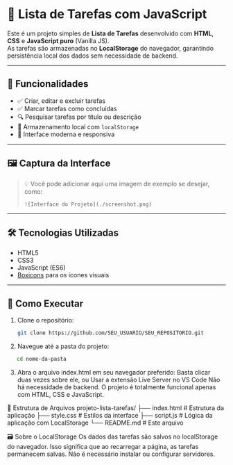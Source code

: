 # 📝 Lista de Tarefas com JavaScript

Este é um projeto simples de **Lista de Tarefas** desenvolvido com **HTML**, **CSS** e **JavaScript puro** (Vanilla JS).  
As tarefas são armazenadas no **LocalStorage** do navegador, garantindo persistência local dos dados sem necessidade de backend.

---

## 📌 Funcionalidades

- ✅ Criar, editar e excluir tarefas
- ✅ Marcar tarefas como concluídas
- 🔍 Pesquisar tarefas por título ou descrição
- 💾 Armazenamento local com `localStorage`
- 🎨 Interface moderna e responsiva

---

## 🖼️ Captura da Interface

> 💡 Você pode adicionar aqui uma imagem de exemplo se desejar, como:
>  
> `![Interface do Projeto](./screenshot.png)`

---

## 🛠️ Tecnologias Utilizadas

- HTML5
- CSS3
- JavaScript (ES6)
- [Boxicons](https://boxicons.com/) para os ícones visuais

---

## 🚀 Como Executar

1. Clone o repositório:
   ```bash
   git clone https://github.com/SEU_USUARIO/SEU_REPOSITORIO.git

2. Navegue até a pasta do projeto:
```bash
   cd nome-da-pasta
```
3. Abra o arquivo index.html em seu navegador preferido:
Basta clicar duas vezes sobre ele, ou
Usar a extensão Live Server no VS Code
Não há necessidade de backend. O projeto é totalmente funcional apenas com HTML, CSS e JavaScript.

🧾 Estrutura de Arquivos
projeto-lista-tarefas/
├── index.html        # Estrutura da aplicação
├── style.css         # Estilos da interface
├── script.js         # Lógica da aplicação com LocalStorage
└── README.md         # Este arquivo

🗃️ Sobre o LocalStorage
Os dados das tarefas são salvos no localStorage do navegador.
Isso significa que ao recarregar a página, as tarefas permanecem salvas.
Não é necessário instalar ou configurar servidores.

